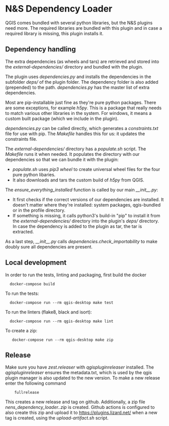 # N&S Dependency Loader

QGIS comes bundled with several python libraries, but the N&S plugins need more. The required libraries are bundled with this plugin and in case a required library is missing, this plugin installs it.


## Dependency handling

The extra dependencies (as wheels and tars) are retrieved and stored into the
*external-dependencies/* directory and bundled with the plugin. 

The plugin uses *dependencies.py* and installs the dependencies in the subfolder *deps/* of
the plugin folder. The dependency folder is also added (prepended) to the path. *dependencies.py* has the master list of extra dependencies.

Most are pip-installable just fine as they're pure python packages. There are some exceptions, for example *h5py*. This is a package that really needs to match various other libraries in the system. For windows, it means a custom built package (which we include in the plugin).

*dependencies.py* can be called directly, which generates a *constraints.txt* file for use with pip. The *Makefile* handles this for us: it updates the constraints file.

The *external-dependencies/* directory has a *populate.sh* script. The *Makefile* runs it when needed. It populates the directory with our dependencies so that we can bundle it with the plugin:

- *populate.sh* uses *pip3 wheel* to create universal wheel files for the
  four pure python libaries.
- It also downloads and tars the custom build of *h5py* from QGIS.

The *ensure_everything_installed* function is called by our main *\_\_init__.py*:

- It first checks if the correct versions of our dependencies are
  installed. It doesn't matter where they're installed: system packages,
  qgis-bundled or in the profile directory.
- If something is missing, it calls python3's build-in "pip" to install it
  from the *external-dependencies/* directory into the plugin's *deps/* directory. In case
  the dependency is added to the plugin as tar, the tar is extracted.

As a last step, *\_\_init__.py* calls *dependencies.check_importability* to make doubly sure all dependencies are present.

## Local development

In order to run the tests, linting and packaging, first build the docker
```
  docker-compose build
```
To run the tests:
```
  docker-compose run --rm qgis-desktop make test
```
To run the linters (flake8, black and isort):
```
  docker-compose run --rm qgis-desktop make lint
```
To create a zip:
```
   docker-compose run --rm qgis-desktop make zip
```
## Release

Make sure you have *zest.releaser* with *qgispluginreleaser* installed. The
*qgispluginreleaser* ensures the metadata.txt, which is used by the qgis plugin
manager is also updated to the new version. To make a new release enter the following
command
```
    fullrelease
```

This creates a new release and tag on github. Additionally, a zip file
*nens_dependency_loader.<version>.zip* is created. Github actions is configured to also
create this zip and upload it to https://plugins.lizard.net/ when a new tag is
created, using the *upload-artifact.sh* script.
